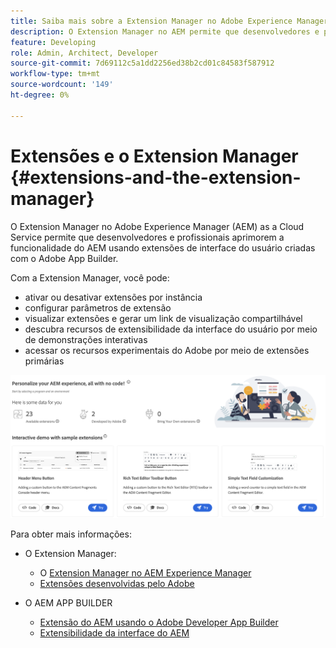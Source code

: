 ```yaml
---
title: Saiba mais sobre a Extension Manager no Adobe Experience Manager as a Cloud Service
description: O Extension Manager no AEM permite que desenvolvedores e profissionais aprimorem a funcionalidade do AEM usando extensões criadas com o App Builder.
feature: Developing
role: Admin, Architect, Developer
source-git-commit: 7d69112c5a1dd2256ed38b2cd01c84583f587912
workflow-type: tm+mt
source-wordcount: '149'
ht-degree: 0%

---
```



# Extensões e o Extension Manager {#extensions-and-the-extension-manager}

O Extension Manager no Adobe Experience Manager (AEM) as a Cloud Service permite que desenvolvedores e profissionais aprimorem a funcionalidade do AEM usando extensões de interface do usuário criadas com o Adobe App Builder.

Com a Extension Manager, você pode:

* ativar ou desativar extensões por instância
* configurar parâmetros de extensão
* visualizar extensões e gerar um link de visualização compartilhável
* descubra recursos de extensibilidade da interface do usuário por meio de demonstrações interativas
* acessar os recursos experimentais do Adobe por meio de extensões primárias

![Extension Manager no AEM](/help/implementing/developing/extending/assets/homepage.png)

Para obter mais informações:

* O Extension Manager:

   * O [Extension Manager no AEM Experience Manager](https://developer.adobe.com/uix/docs/extension-manager/)
   * [Extensões desenvolvidas pelo Adobe](https://developer.adobe.com/uix/docs/extension-manager/extension-developed-by-adobe/)

* O AEM APP BUILDER

   * [Extensão do AEM usando o Adobe Developer App Builder](/help/implementing/developing/extending/app-builder/extending-aem-with-app-builder.md)
   * [Extensibilidade da interface do AEM](https://experienceleague.adobe.com/pt-br/docs/experience-manager-learn/cloud-service/developing/extensibility/ui/overview)